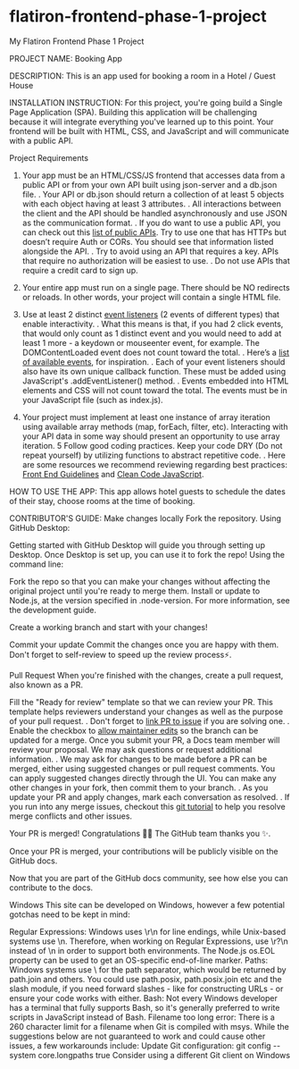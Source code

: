 # flatiron-frontend-phase-1-project
My Flatiron Frontend Phase 1 Project

PROJECT NAME:
Booking App

DESCRIPTION:
This is an app used for booking a room in a Hotel / Guest House

INSTALLATION INSTRUCTION:
For this project, you're going build a Single Page Application (SPA). Building this application will be challenging because it will integrate everything you've learned up to this point. Your frontend will be built with HTML, CSS, and JavaScript and will communicate with a public API.

Project Requirements
1. Your app must be an HTML/CSS/JS frontend that accesses data from a public API or from your own API built using json-server and a db.json file. 
. Your API or db.json should return a collection of at least 5 objects with each object having at least 3 attributes. 
. All interactions between the client and the API should be handled asynchronously and use JSON as the communication format. 
. If you do want to use a public API, you can check out this [list of public APIs](https://github.com/public-apis-dev/public-apis). Try to use one that has HTTPs but doesn’t require Auth or CORs. You should see that information listed alongside the API.
. Try to avoid using an API that requires a key. APIs that require no authorization will be easiest to use.
. Do not use APIs that require a credit card to sign up.

2. Your entire app must run on a single page. There should be NO redirects or reloads. In other words, your project will contain a single HTML file.
3. Use at least 2 distinct [event listeners](https://developer.mozilla.org/en-US/docs/Web/Events) (2 events of different types) that enable interactivity. 
    . What this means is that, if you had 2 click events, that would only count as 1 distinct event and you would need to add at least 1 more - a keydown or mouseenter event, for example.  The DOMContentLoaded event does not count toward the total.
    . Here’s a [list of available events](https://developer.mozilla.org/en-US/docs/Web/Events#event_listing), for inspiration. 
    . Each of your event listeners should also have its own unique callback function. These must be added using JavaScript's .addEventListener() method. 
    . Events embedded into HTML elements and CSS will not count toward the total. The events must be in your JavaScript file (such as index.js).
4. Your project must implement at least one instance of array iteration using available array methods (map, forEach, filter, etc). Interacting with your API data in some way should present an opportunity to use array iteration.
5 Follow good coding practices. Keep your code DRY (Do not repeat yourself) by utilizing functions to abstract repetitive code.
    . Here are some resources we recommend reviewing regarding best practices: [Front End Guidelines](https://github.com/bendc/frontend-guidelines) and [Clean Code JavaScript](https://github.com/ryanmcdermott/clean-code-javascript).

HOW TO USE THE APP:
This app allows hotel guests to schedule the dates of their stay, choose rooms at the time of booking.

CONTRIBUTOR'S GUIDE:
Make changes locally
Fork the repository.
Using GitHub Desktop:

Getting started with GitHub Desktop will guide you through setting up Desktop.
Once Desktop is set up, you can use it to fork the repo!
Using the command line:

Fork the repo so that you can make your changes without affecting the original project until you're ready to merge them.
Install or update to Node.js, at the version specified in .node-version. For more information, see the development guide.

Create a working branch and start with your changes!

Commit your update
Commit the changes once you are happy with them. Don't forget to self-review to speed up the review process⚡.

Pull Request
When you're finished with the changes, create a pull request, also known as a PR.

Fill the "Ready for review" template so that we can review your PR. This template helps reviewers understand your changes as well as the purpose of your pull request.
    . Don't forget to [link PR to issue](https://docs.github.com/en/issues/tracking-your-work-with-issues/linking-a-pull-request-to-an-issue) if you are solving one.
    . Enable the checkbox to [allow maintainer edits](https://docs.github.com/en/pull-requests/collaborating-with-pull-requests/working-with-forks/allowing-changes-to-a-pull-request-branch-created-from-a-fork) so the branch can be updated for a merge. Once you submit your PR, a Docs team member will review your proposal. We may ask questions or request additional information.
    . We may ask for changes to be made before a PR can be merged, either using suggested changes or pull request comments. You can apply suggested changes directly through the UI. You can make any other changes in your fork, then commit them to your branch.
    . As you update your PR and apply changes, mark each conversation as resolved.
    . If you run into any merge issues, checkout this [git tutorial](https://github.com/skills/resolve-merge-conflicts) to help you resolve merge conflicts and other issues.

Your PR is merged!
Congratulations 🎉🎉 The GitHub team thanks you ✨.

Once your PR is merged, your contributions will be publicly visible on the GitHub docs.

Now that you are part of the GitHub docs community, see how else you can contribute to the docs.

Windows
This site can be developed on Windows, however a few potential gotchas need to be kept in mind:

Regular Expressions: Windows uses \r\n for line endings, while Unix-based systems use \n. Therefore, when working on Regular Expressions, use \r?\n instead of \n in order to support both environments. The Node.js os.EOL property can be used to get an OS-specific end-of-line marker.
Paths: Windows systems use \ for the path separator, which would be returned by path.join and others. You could use path.posix, path.posix.join etc and the slash module, if you need forward slashes - like for constructing URLs - or ensure your code works with either.
Bash: Not every Windows developer has a terminal that fully supports Bash, so it's generally preferred to write scripts in JavaScript instead of Bash.
Filename too long error: There is a 260 character limit for a filename when Git is compiled with msys. While the suggestions below are not guaranteed to work and could cause other issues, a few workarounds include:
Update Git configuration: git config --system core.longpaths true
Consider using a different Git client on Windows

